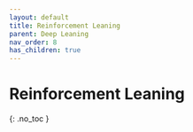 ```yaml
---
layout: default
title: Reinforcement Leaning
parent: Deep Leaning
nav_order: 8
has_children: true
---
```


# Reinforcement Leaning
{: .no_toc }

